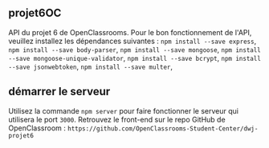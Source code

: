 ## projet6OC

API du projet 6 de OpenClassrooms.
Pour le bon fonctionnement de l'API, veuillez installez les dépendances suivantes :
`npm install --save express`,
`npm install --save body-parser`,
`npm install --save mongoose`,
`npm install --save mongoose-unique-validator`,
`npm install --save bcrypt`,
`npm install --save jsonwebtoken`,
`npm install --save multer`,

## démarrer le serveur

Utilisez la commande `npm server` pour faire fonctionner le serveur qui utilisera le port `3000`.
Retrouvez le front-end sur le repo GitHub de OpenClassroom : `https://github.com/OpenClassrooms-Student-Center/dwj-projet6`
